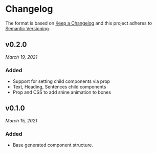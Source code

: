 # Changelog

The format is based on [Keep a Changelog](http://keepachangelog.com/en/1.0.0/)
and this project adheres to [Semantic Versioning](http://semver.org/spec/v2.0.0.html).

v0.2.0
------------------------------
*March 19, 2021*

### Added
- Support for setting child components via prop
- Text, Heading, Sentences child components
- Prop and CSS to add shine animation to bones


v0.1.0
------------------------------
*March 15, 2021*

### Added
- Base generated component structure.
